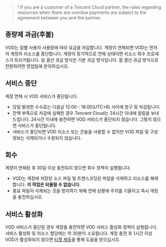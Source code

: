 >! If you are a customer of a Tencent Cloud partner, the rules regarding resources when there are overdue payments are subject to the agreement between you and the partner.

<span id="p1"></span>
## 종량제 과금(후불)

VOD는 일별 사용자 사용량에 따라 요금을 차감합니다. 계정이 연체되면 VOD는 먼저 이 계정의 리소스를 중단합니다. 계정이 장기적으로 연체 상태이면 리소스 회수 프로세스가 트리거됩니다. 일 결산 과금 방식은 기본 과금 방식입니다. 월 결산 과금 방식으로 전환하려면 영업팀에 문의하십시오.

## 서비스 중단

계정 연체 시 VOD 서비스가 중단됩니다.

- 당일 발생한 수수료는 다음날 12:00 - 18:00(UTC+8) 사이에 청구 및 차감됩니다.
- 잔액 부족으로 차감에 실패한 경우 Tencent Cloud는 24시간 이내에 알림을 보내드립니다. 24시간 이내에 충전하면 VOD 서비스가 중단되지 않습니다. 그렇지 않으면 서비스가 중단됩니다.
- 서비스가 중단되면 VOD 리소스 또는 콘솔을 사용할 수 없지만 VOD 파일 및 구성 정보는 삭제되거나 수정되지 않습니다.

## 회수

계정이 연체된 후 30일 이상 충전되지 않으면 회수 정책이 실행됩니다.

- VOD는 계정에 저장된 소스 파일 및 트랜스코딩된 파일을 삭제하고 리소스를 해제합니다. **이 작업은 되돌릴 수 없습니다**.
- 중요 파일이 삭제되는 것을 방지하기 위해 연체 상황에 주의를 기울이고 즉시 계정을 충전하십시오.

## 서비스 활성화

VOD 서비스가 중단된 경우 계정을 충전하면 VOD 서비스 활성화 정책이 실행됩니다. 서비스 활성화 및 리소스 할당에는 약 30분이 소요됩니다. 계정 충전 후 1시간 이상 VOD가 활성화되지 않으면 [티켓 제출](https://console.cloud.tencent.com/workorder/category)을 통해 도움을 받으십시오.
